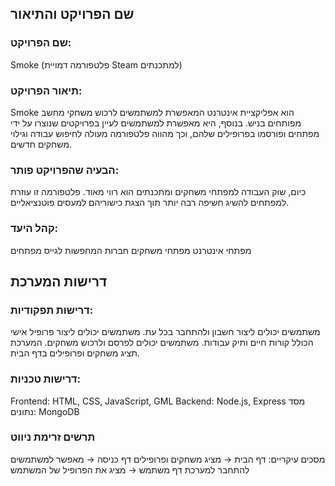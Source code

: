 ## שם הפרויקט והתיאור
### שם הפרויקט: 
Smoke (פלטפורמה דמויית Steam למתכנתים)

### תיאור הפרויקט:
Smoke הוא אפליקציית אינטרנט המאפשרת למשתמשים לרכוש משחקי מחשב מפותחים בניש. בנוסף, היא מאפשרת למשתמשים לעיין בפרויקטים שנוצרו על ידי מפתחים ופורסמו בפרופילים שלהם, וכך מהווה פלטפורמה מעולה לחיפוש עבודה וגילוי משחקים חדשים.

### הבעיה שהפרויקט פותר:
כיום, שוק העבודה למפתחי משחקים ומתכנתים הוא רווי מאוד. פלטפורמה זו עוזרת למפתחים להשיג חשיפה רבה יותר תוך הצגת כישוריהם למעסים פוטנציאליים.

### קהל היעד:
מפתחי אינטרנט
מפתחי משחקים
חברות המחפשות לגייס מפתחים

## דרישות המערכת

### דרישות תפקודיות:
משתמשים יכולים ליצור חשבון ולהתחבר בכל עת.
משתמשים יכולים ליצור פרופיל אישי הכולל קורות חיים ותיק עבודות.
משתמשים יכולים לפרסם ולרכוש משחקים.
המערכת תציג משחקים ופרופילים בדף הבית.

### דרישות טכניות:
Frontend: HTML, CSS, JavaScript, GML
Backend: Node.js, Express
מסד נתונים: MongoDB

### תרשים זרימת ניווט
מסכים עיקריים:
דף הבית → מציג משחקים ופרופילים
דף כניסה → מאפשר למשתמשים להתחבר למערכת
דף משתמש → מציג את הפרופיל של המשתמש